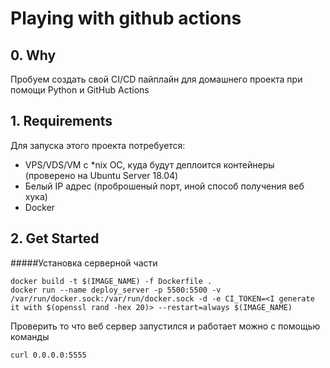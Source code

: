 # Playing with github actions
## 0. Why
Пробуем создать свой CI/CD пайплайн для домашнего проекта при помощи Python и GitHub Actions<br/>


## 1. Requirements
Для запуска этого проекта потребуется:
- VPS/VDS/VM с *nix ОС, куда будут деплоится контейнеры (проверено на Ubuntu Server 18.04)
- Белый IP адрес (проброшеный порт, иной способ получения веб хука)
- Docker
## 2. Get Started
#####Установка серверной части
```shell script
docker build -t $(IMAGE_NAME) -f Dockerfile .
docker run --name deploy_server -p 5500:5500 -v /var/run/docker.sock:/var/run/docker.sock -d -e CI_TOKEN=<I generate it with $(openssl rand -hex 20)> --restart=always $(IMAGE_NAME)
```

Проверить то что веб сервер запустился и работает можно с помощью команды
```shell script
curl 0.0.0.0:5555
```

